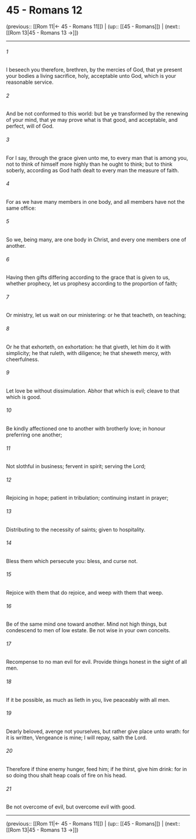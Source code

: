 # 45 - Romans 12

(previous:: [[Rom 11|← 45 - Romans 11]]) | (up:: [[45 - Romans]]) | (next:: [[Rom 13|45 - Romans 13 →]])

***


###### 1 
I beseech you therefore, brethren, by the mercies of God, that ye present your bodies a living sacrifice, holy, acceptable unto God, which is your reasonable service. 

###### 2 
And be not conformed to this world: but be ye transformed by the renewing of your mind, that ye may prove what is that good, and acceptable, and perfect, will of God. 

###### 3 
For I say, through the grace given unto me, to every man that is among you, not to think of himself more highly than he ought to think; but to think soberly, according as God hath dealt to every man the measure of faith. 

###### 4 
For as we have many members in one body, and all members have not the same office: 

###### 5 
So we, being many, are one body in Christ, and every one members one of another. 

###### 6 
Having then gifts differing according to the grace that is given to us, whether prophecy, let us prophesy according to the proportion of faith; 

###### 7 
Or ministry, let us wait on our ministering: or he that teacheth, on teaching; 

###### 8 
Or he that exhorteth, on exhortation: he that giveth, let him do it with simplicity; he that ruleth, with diligence; he that sheweth mercy, with cheerfulness. 

###### 9 
Let love be without dissimulation. Abhor that which is evil; cleave to that which is good. 

###### 10 
Be kindly affectioned one to another with brotherly love; in honour preferring one another; 

###### 11 
Not slothful in business; fervent in spirit; serving the Lord; 

###### 12 
Rejoicing in hope; patient in tribulation; continuing instant in prayer; 

###### 13 
Distributing to the necessity of saints; given to hospitality. 

###### 14 
Bless them which persecute you: bless, and curse not. 

###### 15 
Rejoice with them that do rejoice, and weep with them that weep. 

###### 16 
Be of the same mind one toward another. Mind not high things, but condescend to men of low estate. Be not wise in your own conceits. 

###### 17 
Recompense to no man evil for evil. Provide things honest in the sight of all men. 

###### 18 
If it be possible, as much as lieth in you, live peaceably with all men. 

###### 19 
Dearly beloved, avenge not yourselves, but rather give place unto wrath: for it is written, Vengeance is mine; I will repay, saith the Lord. 

###### 20 
Therefore if thine enemy hunger, feed him; if he thirst, give him drink: for in so doing thou shalt heap coals of fire on his head. 

###### 21 
Be not overcome of evil, but overcome evil with good.

***

(previous:: [[Rom 11|← 45 - Romans 11]]) | (up:: [[45 - Romans]]) | (next:: [[Rom 13|45 - Romans 13 →]])
